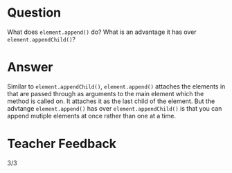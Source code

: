 # Question

What does `element.append()` do? What is an advantage it has over `element.appendChild()`?

# Answer
Similar to `element.appendChild()`, `element.append()` attaches the elements in that are passed through as arguments to the main element which the method is called on. It attaches it as the last child of the element. But the advtange `element.append()` has over `element.appendChild()` is that you can append mutiple elements at once rather than one at a time.
# Teacher Feedback

3/3
